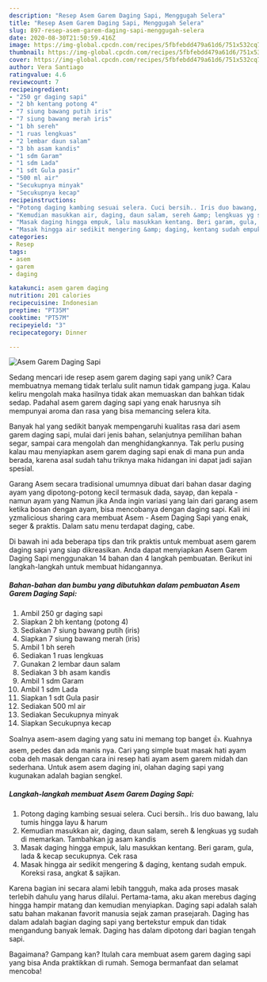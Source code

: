 ```yaml
---
description: "Resep Asem Garem Daging Sapi, Menggugah Selera"
title: "Resep Asem Garem Daging Sapi, Menggugah Selera"
slug: 897-resep-asem-garem-daging-sapi-menggugah-selera
date: 2020-08-30T21:50:59.416Z
image: https://img-global.cpcdn.com/recipes/5fbfebdd479a61d6/751x532cq70/asem-garem-daging-sapi-foto-resep-utama.jpg
thumbnail: https://img-global.cpcdn.com/recipes/5fbfebdd479a61d6/751x532cq70/asem-garem-daging-sapi-foto-resep-utama.jpg
cover: https://img-global.cpcdn.com/recipes/5fbfebdd479a61d6/751x532cq70/asem-garem-daging-sapi-foto-resep-utama.jpg
author: Vera Santiago
ratingvalue: 4.6
reviewcount: 7
recipeingredient:
- "250 gr daging sapi"
- "2 bh kentang potong 4"
- "7 siung bawang putih iris"
- "7 siung bawang merah iris"
- "1 bh sereh"
- "1 ruas lengkuas"
- "2 lembar daun salam"
- "3 bh asam kandis"
- "1 sdm Garam"
- "1 sdm Lada"
- "1 sdt Gula pasir"
- "500 ml air"
- "Secukupnya minyak"
- "Secukupnya kecap"
recipeinstructions:
- "Potong daging kambing sesuai selera. Cuci bersih.. Iris duo bawang, lalu tumis hingga layu &amp; harum"
- "Kemudian masukkan air, daging, daun salam, sereh &amp; lengkuas yg sudah di memarkan. Tambahkan jg asam kandis"
- "Masak daging hingga empuk, lalu masukkan kentang. Beri garam, gula, lada &amp; kecap secukupnya. Cek rasa"
- "Masak hingga air sedikit mengering &amp; daging, kentang sudah empuk. Koreksi rasa, angkat &amp; sajikan."
categories:
- Resep
tags:
- asem
- garem
- daging

katakunci: asem garem daging 
nutrition: 201 calories
recipecuisine: Indonesian
preptime: "PT35M"
cooktime: "PT57M"
recipeyield: "3"
recipecategory: Dinner

---
```



![Asem Garem Daging Sapi](https://img-global.cpcdn.com/recipes/5fbfebdd479a61d6/751x532cq70/asem-garem-daging-sapi-foto-resep-utama.jpg)

Sedang mencari ide resep asem garem daging sapi yang unik? Cara membuatnya memang tidak terlalu sulit namun tidak gampang juga. Kalau keliru mengolah maka hasilnya tidak akan memuaskan dan bahkan tidak sedap. Padahal asem garem daging sapi yang enak harusnya sih mempunyai aroma dan rasa yang bisa memancing selera kita.

Banyak hal yang sedikit banyak mempengaruhi kualitas rasa dari asem garem daging sapi, mulai dari jenis bahan, selanjutnya pemilihan bahan segar, sampai cara mengolah dan menghidangkannya. Tak perlu pusing kalau mau menyiapkan asem garem daging sapi enak di mana pun anda berada, karena asal sudah tahu triknya maka hidangan ini dapat jadi sajian spesial.

Garang Asem secara tradisional umumnya dibuat dari bahan dasar daging ayam yang dipotong-potong kecil termasuk dada, sayap, dan kepala - namun ayam yang Namun jika Anda ingin variasi yang lain dari garang asem ketika bosan dengan ayam, bisa mencobanya dengan daging sapi. Kali ini yzmalicious sharing cara membuat Asem - Asem Daging Sapi yang enak, seger &amp; praktis. Dalam satu menu terdapat daging, cabe.


Di bawah ini ada beberapa tips dan trik praktis untuk membuat asem garem daging sapi yang siap dikreasikan. Anda dapat menyiapkan Asem Garem Daging Sapi menggunakan 14 bahan dan 4 langkah pembuatan. Berikut ini langkah-langkah untuk membuat hidangannya.

<!--inarticleads1-->

##### Bahan-bahan dan bumbu yang dibutuhkan dalam pembuatan Asem Garem Daging Sapi:

1. Ambil 250 gr daging sapi
1. Siapkan 2 bh kentang (potong 4)
1. Sediakan 7 siung bawang putih (iris)
1. Siapkan 7 siung bawang merah (iris)
1. Ambil 1 bh sereh
1. Sediakan 1 ruas lengkuas
1. Gunakan 2 lembar daun salam
1. Sediakan 3 bh asam kandis
1. Ambil 1 sdm Garam
1. Ambil 1 sdm Lada
1. Siapkan 1 sdt Gula pasir
1. Sediakan 500 ml air
1. Sediakan Secukupnya minyak
1. Siapkan Secukupnya kecap


Soalnya asem-asem daging yang satu ini memang top banget 👍. Kuahnya asem, pedes dan ada manis nya. Cari yang simple buat masak hati ayam coba deh masak dengan cara ini resep hati ayam asem garem midah dan sederhana. Untuk asem asem daging ini, olahan daging sapi yang kugunakan adalah bagian sengkel. 

<!--inarticleads2-->

##### Langkah-langkah membuat Asem Garem Daging Sapi:

1. Potong daging kambing sesuai selera. Cuci bersih.. Iris duo bawang, lalu tumis hingga layu &amp; harum
1. Kemudian masukkan air, daging, daun salam, sereh &amp; lengkuas yg sudah di memarkan. Tambahkan jg asam kandis
1. Masak daging hingga empuk, lalu masukkan kentang. Beri garam, gula, lada &amp; kecap secukupnya. Cek rasa
1. Masak hingga air sedikit mengering &amp; daging, kentang sudah empuk. Koreksi rasa, angkat &amp; sajikan.


Karena bagian ini secara alami lebih tangguh, maka ada proses masak terlebih dahulu yang harus dilalui. Pertama-tama, aku akan merebus daging hingga hampir matang dan kemudian menyiapkan. Daging sapi adalah salah satu bahan makanan favorit manusia sejak zaman prasejarah. Daging has dalam adalah bagian daging sapi yang bertekstur empuk dan tidak mengandung banyak lemak. Daging has dalam dipotong dari bagian tengah sapi. 

Bagaimana? Gampang kan? Itulah cara membuat asem garem daging sapi yang bisa Anda praktikkan di rumah. Semoga bermanfaat dan selamat mencoba!
